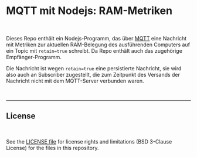 # MQTT mit Nodejs: RAM-Metriken #

<br>

Dieses Repo enthält ein Nodejs-Programm, das über [MQTT](https://mqtt.org/) eine Nachricht mit
Metriken zur aktuellen RAM-Belegung des ausführenden Computers auf ein Topic mit `retain=true`
schreibt.
Da Repo enthält auch das zugehörige Empfänger-Programm.

Die Nachricht ist wegen `retain=true` eine persistierte Nachricht, sie wird also auch an Subscriber
zugestellt, die zum Zeitpunkt des Versands der Nachricht nicht mit dem MQTT-Server verbunden waren.

<br>

----

## License ##

<br>

See the [LICENSE file](LICENSE.md) for license rights and limitations (BSD 3-Clause License)
for the files in this repository.

<br>
